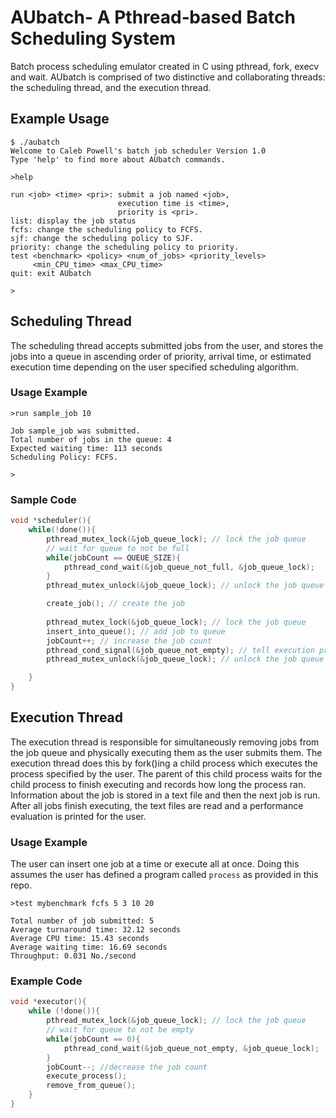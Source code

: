 # AUbatch- A Pthread‐based Batch Scheduling System
Batch process scheduling emulator created in C using pthread, fork, execv and wait.
AUbatch is comprised of two distinctive and collaborating threads: the scheduling thread, and the execution thread.
## Example Usage
```
$ ./aubatch 
Welcome to Caleb Powell's batch job scheduler Version 1.0
Type 'help' to find more about AUbatch commands.

>help

run <job> <time> <pri>: submit a job named <job>,
                        execution time is <time>,
                        priority is <pri>.
list: display the job status
fcfs: change the scheduling policy to FCFS.
sjf: change the scheduling policy to SJF.
priority: change the scheduling policy to priority.
test <benchmark> <policy> <num_of_jobs> <priority_levels>
     <min_CPU_time> <max_CPU_time>
quit: exit AUbatch

>
```

## Scheduling Thread
The scheduling thread accepts submitted jobs from the user, and stores the jobs into a queue in ascending order of priority, arrival time, or estimated execution time depending on the user specified scheduling algorithm.

### Usage Example
```
>run sample_job 10

Job sample_job was submitted.
Total number of jobs in the queue: 4
Expected waiting time: 113 seconds
Scheduling Policy: FCFS.

>
```

### Sample Code
```C
void *scheduler(){
    while(!done()){
        pthread_mutex_lock(&job_queue_lock); // lock the job queue
        // wait for queue to not be full
        while(jobCount == QUEUE_SIZE){
            pthread_cond_wait(&job_queue_not_full, &job_queue_lock);
        }
        pthread_mutex_unlock(&job_queue_lock); // unlock the job queue since creat_jobe() is not critical

        create_job(); // create the job
        
        pthread_mutex_lock(&job_queue_lock); // lock the job queue
        insert_into_queue(); // add job to queue
        jobCount++; // increase the job count
        pthread_cond_signal(&job_queue_not_empty); // tell execution process that the buffer isnt empty
        pthread_mutex_unlock(&job_queue_lock); // unlock the job queue

    }
}
```

## Execution Thread
The execution thread is responsible for simultaneously removing jobs from the job queue and physically executing them as the user submits them. The execution thread does this by fork()ing a child process which executes the process specified by the user. The parent of this child process waits for the child process to finish executing and records how long the process ran. Information about the job is stored in a text file and then the next job is run. After all jobs finish executing, the text files are read and a performance evaluation is printed for the user. 

### Usage Example
The user can insert one job at a time or execute all at once. Doing this assumes the user has defined a program called `process` as provided in this repo.
```
>test mybenchmark fcfs 5 3 10 20

Total number of job submitted: 5
Average turnaround time: 32.12 seconds
Average CPU time: 15.43 seconds
Average waiting time: 16.69 seconds
Throughput: 0.031 No./second
```
### Example Code
```C
void *executor(){
    while (!done()){
        pthread_mutex_lock(&job_queue_lock); // lock the job queue
        // wait for queue to not be empty
        while(jobCount == 0){
            pthread_cond_wait(&job_queue_not_empty, &job_queue_lock);
        }
        jobCount--; //decrease the job count
        execute_process();
        remove_from_queue();
    }
}
```


<!-- ## Thread Synchronization:
The threads library provides three synchronization mechanisms:

- **mutexes** - Mutual exclusion lock: Block access to variables by other threads. This enforces exclusive access by a thread to a variable or set of variables.
- **joins** - Make a thread wait till others are complete (terminated).
- **condition variables** - data type pthread_cond_t

Apart from critical sections, the synchronization of our two threads **must be implemented by condition variables.** In addition to condition variables, **mutex must be adopted** to solve the critical section problem in AUbatch since the two threads share a job queue.

## PThread Functions:
A list of important PThread functions to be employed in this project is given below:

**Thread Creation:**
- pthread_create(thread, attr, start_routine, arg);

**The mutex functions:**
- pthread_mutex_lock(mutex);
- pthread_mutex_unlock (mutex);

**The condition‐variable functions:**
- pthread_cond_init(condition, attr);
- pthread_cond_wait(condition, mutex);
- pthread_cond_signal(condition);

To learn more about the pthread library: [POSIX thread (pthread) libraries](https://www.cs.cmu.edu/afs/cs/academic/class/15492-f07/www/pthreads.html) -->

<!-- ## Using AUbatch:
### 1. Help Information
```
$ ./aubatch 
Welcome to Caleb Powell's batch job scheduler Version 1.0
Type 'help' to find more about AUbatch commands.

>help

run <job> <time> <pri>: submit a job named <job>,
                        execution time is <time>,
                        priority is <pri>.
list: display the job status
fcfs: change the scheduling policy to FCFS.
sjf: change the scheduling policy to SJF.
priority: change the scheduling policy to priority.
test <benchmark> <policy> <num_of_jobs> <priority_levels>
     <min_CPU_time> <max_CPU_time>
quit: exit AUbatch

>
```

### 2. Submit a Job
```
$ ./aubatch 
Welcome to Caleb Powell's batch job scheduler Version 1.0
Type 'help' to find more about AUbatch commands.

>run sample_job 10

Job sample_job was submitted.
Total number of jobs in the queue: 4
Expected waiting time: 113 seconds
Scheduling Policy: FCFS.

>
```

### 3. Display the Job List
```
$ ./aubatch 
Welcome to Caleb Powell's batch job scheduler Version 1.0
Type 'help' to find more about AUbatch commands.

>list

Total number of jobs in the queue: 4
Scheduling Policy: FCFS.
Name CPU_Time Pri Arrival_time Progress
job1 59       3   07:12:13     Run
job2 127      1   07:12:35
job3 8        2   07:13:26

> 
```
### 4. Switch Scheduling Policy
```
$ ./aubatch 
Welcome to Caleb Powell's batch job scheduler Version 1.0
Type 'help' to find more about AUbatch commands.

>sjf

Scheduling policy is switched to SJF. All the 3 waiting jobs
have been rescheduled.

>fcfs

Scheduling policy is switched to FCFS. All the 2 waiting jobs
have been rescheduled.

> 
```
### 5. Quit AUbatch
```
$ ./aubatch 
Welcome to Caleb Powell's batch job scheduler Version 1.0
Type 'help' to find more about AUbatch commands.

>quit

Total number of job submitted: 5
Average turnaround time: 32.12 seconds
Average CPU time: 15.43 seconds
Average waiting time: 16.69 seconds
Throughput: 0.031 No./second

$ 
``` -->